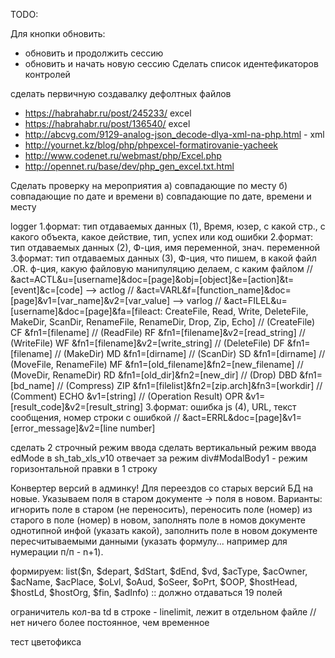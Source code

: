 TODO:

Для кнопки обновить: 
- обновить и продолжить сессию
- обновить и начать новую сессию
Сделать список идентефикаторов контролей 

сделать первичную создавалку дефолтных файлов

- https://habrahabr.ru/post/245233/ excel
- https://habrahabr.ru/post/136540/ excel
- http://abcvg.com/9129-analog-json_decode-dlya-xml-na-php.html - xml
- http://yournet.kz/blog/php/phpexcel-formatirovanie-yacheek
- http://www.codenet.ru/webmast/php/Excel.php
- http://opennet.ru/base/dev/php_gen_excel.txt.html

Сделать проверку на мероприятия a) совпадающие по месту б) совпадающие по дате и времени в) совпадающие по дате, времени и месту

logger
1.формат: тип отдаваемых данных (1), Время, юзер, с какой стр., c какого объекта, какое действие, тип, успех или код ошибки
2.формат: тип отдаваемых данных (2), Ф-ция, имя переменной, знач. переменной
3.формат: тип отдаваемых данных (3), Ф-ция, что пишем, в какой файл .OR. ф-ция, какую файловую манипуляцию делаем, с каким файлом
// &act=ACTL&u=[username]&doc=[page]&obj=[object]&e=[action]&t=[event]&c=[code] --> actlog
// &act=VARL&f=[function_name]&doc=[page]&v1=[var_name]&v2=[var_value] --> varlog
// &act=FILEL&u=[username]&doc=[page]&fa=[fileact: CreateFile, Read, Write, DeleteFile, MakeDir, ScanDir, RenameFile, RenameDir, Drop, Zip, Echo]
// (CreateFile) CF				&fn1=[filename]
// (ReadFile) RF				&fn1=[filename]&v2=[read_string]
// (WriteFile) WF				&fn1=[filename]&v2=[write_string]
// (DeleteFile) DF				&fn1=[filename]
// (MakeDir) MD					&fn1=[dirname]
// (ScanDir) SD					&fn1=[dirname]
// (MoveFile, RenameFile) MF	&fn1=[old_filename]&fn2=[new_filename]
// (MoveDir, RenameDir) RD		&fn1=[old_dir]&fn2=[new_dir]
// (Drop) DBD					&fn1=[bd_name]
// (Compress) ZIP				&fn1=[filelist]&fn2=[zip.arch]&fn3=[workdir]
// (Comment) ECHO				&v1=[string]
// (Operation Result) OPR		&v1=[result_code]&v2=[result_string]
3.формат: ошибка js (4),  URL, текст сообщения, номер строки с ошибкой
// &act=ERRL&doc=[page]&v1=[error_message]&v2=[line number]

сделать 2 строчный режим ввода
сделать вертикальный режим ввода
edMode в sh_tab_xls_v10 отвечает за режим
div#ModalBody1 - режим горизонтальной правки в 1 строку

Конвертер версий в админку! Для переездов со старых версий БД на новые.
Указываем поля в старом документе -> поля в новом. Варианты: игнорить поле в старом (не переносить), переносить поле (номер) из старого в поле (номер) в новом, заполнять поле в номов документе однотипной инфой (указать какой), заполнить поле в новом документе пересчитываемыми данными (указать формулу... например для нумерации п/п - n+1).

формируем:
	list($n, $depart, $dStart, $dEnd, $vd, $acType, $acOwner, $acName, $acPlace, $oLvl, $oAud, $oSeer, $oPrt, $OOP, $hostHead, $hostLd, $hostOrg, $fin, $adInfo)
:: должно отдаваться 19 полей

ограничитель кол-ва td в строке - linelimit, лежит в отдельном файле // нет ничего более постоянное, чем временное

тест цветофикса